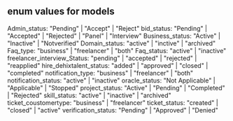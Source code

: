 ## enum values for models

Admin_status: "Pending" | "Accept" | "Reject"
bid_status: "Pending" | "Accepted" | "Rejected" | "Panel" | "Interview"
Business_status: "Active" | "Inactive" | "Notverified"
Domain_status: "active" | "inctive" | "archived"
Faq_type: "business" | "freelancer" | "both"
Faq_status: "active" | "inactive"
freelancer_interview_Status: "pending" | "accepted" | "rejected" | "reapplied"
hire_dehixtalent_status: "added" | "approved" | "closed" | "completed"
notification_type: "business" | "freelancer" | "both"
notification_status: "active" | "inactive"
oracle_status: "Not Applicable" | "Applicable" | "Stopped"
project_status: "Active" | "Pending" | "Completed" | "Rejected"
skill_status: "active" | "inactive" | "archived"
ticket_coustomertype: "business" | "freelancer"
ticket_status: "created" | "closed" | "active"
verification_status: "Pending" | "Approved" | "Denied"




